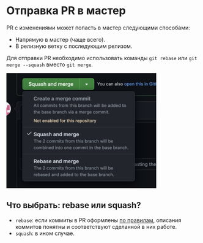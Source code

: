 # Отправка PR в мастер

PR с изменениями может попасть в мастер следующими способами:

-   Напрямую в мастер (чаще всего).
-   В релизную ветку с последующим релизом.

Для отправки PR необходимо использовать команды `git rebase` или `git merge --squash` вместо `git merge`.

<img src="static/git-flow/git-flow-pic-1.png" height="300">

## Что выбрать: rebase или squash?

-   `rebase`: если коммиты в PR оформлены [по правилам](commits-style.md), описания коммитов понятны и соответствуют сделанной в них работе.
-   `squash`: в ином случае.
